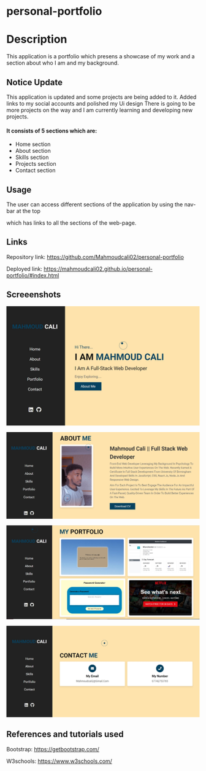 # personal-portfolio
# Description 
This application is a portfolio which presens a showcase of my work and a section about who I am and my background.

## Notice Update
This application is updated and some projects are being added to it.
Added links to my social accounts and polished my Ui design
There is going to be more projects on the way and I am currently learning and developing new projects. 

#### It consists of 5 sections which are: 
* Home section 
* About section 
* Skills section 
* Projects section 
* Contact section 

## Usage 
The user can access different sections of the application by using the nav-bar at the top 

which has links to all the sections of the web-page.

## Links
Repository link: https://github.com/Mahmoudcali02/personal-portfolio

Deployed link: https://mahmoudcali02.github.io/personal-portfolio/#index.html

## Screeenshots 
![Image of home section](images/home-page.JPG)

![Image of about section](images/about-page.JPG)

![Image of project section](images/projects-page.JPG)

![Image of contact section](images/contact-page.JPG)

## References and tutorials used
Bootstrap: https://getbootstrap.com/

W3schools: https://www.w3schools.com/
